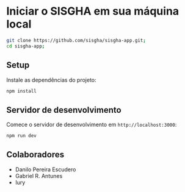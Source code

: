 # Iniciar o SISGHA em sua máquina local

```bash
git clone https://github.com/sisgha/sisgha-app.git;
cd sisgha-app;
```

## Setup

Instale as dependências do projeto:

```bash
npm install
```

## Servidor de desenvolvimento

Comece o servidor de desenvolvimento em `http://localhost:3000`:

```bash
npm run dev
```

## Colaboradores

- Danilo Pereira Escudero
- Gabriel R. Antunes
- Iury
